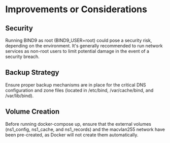 # Improvements or Considerations

## Security

Running BIND9 as root (BIND9_USER=root) could pose a security risk, depending on the environment. It's generally recommended to run network services as non-root users to limit potential damage in the event of a security breach.

## Backup Strategy

Ensure proper backup mechanisms are in place for the critical DNS configuration and zone files (located in /etc/bind, /var/cache/bind, and /var/lib/bind).

## Volume Creation 

Before running docker-compose up, ensure that the external volumes (ns1_config, ns1_cache, and ns1_records) and the macvlan255 network have been pre-created, as Docker will not create them automatically.